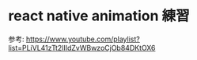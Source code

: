 # react native animation 練習

参考: https://www.youtube.com/playlist?list=PLiVL41zTt2lIIdZvWBwzoCjOb84DKtOX6
